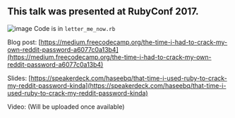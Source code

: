 ## This talk was presented at RubyConf 2017.

![image](https://user-images.githubusercontent.com/10965087/32906906-f7f9a6ea-cac3-11e7-965b-d496c019fd9f.png)
Code is in `letter_me_now.rb`

Blog post: [https://medium.freecodecamp.org/the-time-i-had-to-crack-my-own-reddit-password-a6077c0a13b4](https://medium.freecodecamp.org/the-time-i-had-to-crack-my-own-reddit-password-a6077c0a13b4)

Slides: [https://speakerdeck.com/haseebq/that-time-i-used-ruby-to-crack-my-reddit-password-kinda](https://speakerdeck.com/haseebq/that-time-i-used-ruby-to-crack-my-reddit-password-kinda)

Video: (Will be uploaded once available)
